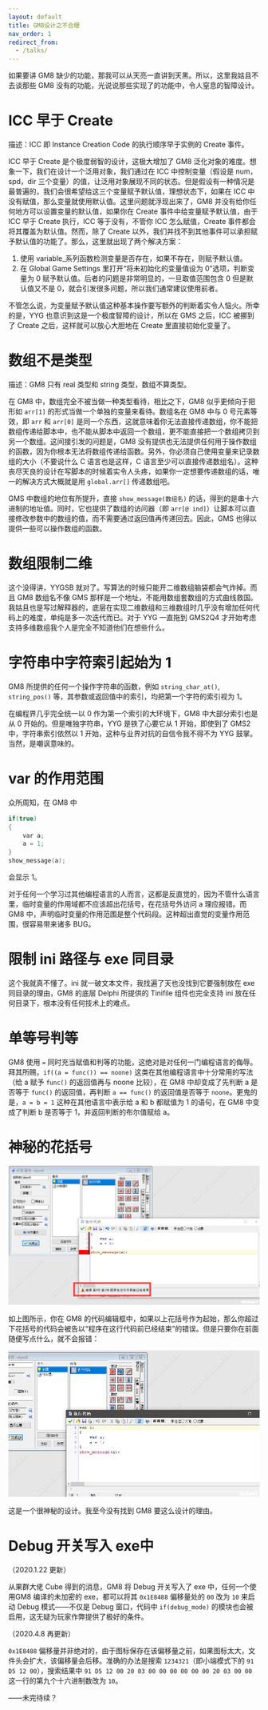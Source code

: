 ```yaml
---
layout: default
title: GM8设计之不合理
nav_order: 1
redirect_from:
  - /talks/
---
```


如果要讲 GM8 缺少的功能，那我可以从天亮一直讲到天黑。所以，这里我姑且不去谈那些 GM8 没有的功能，光说说那些实现了的功能中，令人窒息的智障设计。

# ICC 早于 Create

描述：ICC 即 Instance Creation Code 的执行顺序早于实例的 Create 事件。

ICC 早于 Create 是个极度弱智的设计，这极大增加了 GM8 泛化对象的难度。想象一下，我们在设计一个泛用对象，我们通过在 ICC 中控制变量（假设是 num，spd，dir 三个变量）的值，让泛用对象展现不同的状态。但是假设有一种情况是最普遍的，我们会很希望给这三个变量赋予默认值，理想状态下，如果在 ICC 中没有赋值，那么变量就使用默认值。这里问题就浮现出来了，GM8 并没有给你任何地方可以设置变量的默认值，如果你在 Create 事件中给变量赋予默认值，由于 ICC 早于 Create 执行，ICC 等于没有，不管你 ICC 怎么赋值，Create 事件都会将其覆盖为默认值。然而，除了 Create 以外，我们并找不到其他事件可以承担赋予默认值的功能了。那么，这里就出现了两个解决方案：

1. 使用 variable_系列函数检测变量是否存在，如果不存在，则赋予默认值。
2. 在 Global Game Settings 里打开“将未初始化的变量值设为 0”选项，判断变量为 0 赋予默认值。后者的问题是非常明显的，一旦取值范围包含 0 但是默认值又不是 0，就会引发很多问题，所以我们通常建议使用前者。

不管怎么说，为变量赋予默认值这种基本操作要写额外的判断着实令人恼火。所幸的是，YYG 也意识到这是一个极度智障的设计，所以在 GMS 之后，ICC 被挪到了 Create 之后，这样就可以放心大胆地在 Create 里直接初始化变量了。

# 数组不是类型

描述：GM8 只有 real 类型和 string 类型，数组不算类型。

在 GM8 中，数组完全不被当做一种类型看待，相比之下，GM8 似乎更倾向于把形如 `arr[1]` 的形式当做一个单独的变量来看待。数组名在 GM8 中与 0 号元素等效，即 `arr` 和 `arr[0]` 是同一个东西，这就意味着你无法直接传递数组，你不能把数组传递给脚本中，也不能从脚本中返回一个数组，更不能直接把一个数组拷贝到另一个数组。这间接引发的问题是，GM8 没有提供也无法提供任何用于操作数组的函数，因为你根本无法将数组传递给函数。另外，你必须自己使用变量来记录数组的大小（不要说什么 C 语言也是这样，C 语言至少可以直接传递数组名）。这种丧尽天良的设计在写脚本的时候着实令人头疼，如果你一定想要传递数组的话，唯一的解决方式大概就是用 `global.arr[]` 传递数组吧。

GMS 中数组的地位有所提升，直接 `show_message(数组名)` 的话，得到的是串十六进制的地址值。同时，它也提供了数组的访问器（即 `arr[@ ind]`）让脚本可以直接修改参数中的数组的值，而不需要通过返回值再传递回去。因此，GMS 也得以提供一些可以操作数组的函数。

# 数组限制二维

这个没得讲，YYGSB 就对了。写算法的时候只能开二维数组脑袋都会气炸掉。而且 GM8 数组名不像 GMS 那样是一个地址，不能用数组套数组的方式曲线救国。我姑且也是写过解释器的，底层在实现二维数组和三维数组时几乎没有增加任何代码上的难度，单纯是多一次迭代而已。对于 YYG 一直拖到 GMS2Q4 才开始考虑支持多维数组我个人是完全不知道他们在想些什么。

# 字符串中字符索引起始为 1

GM8 所提供的任何一个操作字符串的函数，例如 `string_char_at()`, `string_pos()` 等，其参数或返回值中的索引，均把第一个字符的索引视为 1。

在编程界几乎完全统一以 0 作为第一个索引的大环境下，GM8 中大部分索引也是从 0 开始的。但是唯独字符串，YYG 是铁了心要它从 1 开始，即使到了 GMS2 中，字符串索引依然以 1 开始，这种与业界对抗的自信令我不得不为 YYG 鼓掌。当然，是嘲讽意味的。

# var 的作用范围

众所周知，在 GM8 中

```c
if(true)
{
    var a;
    a = 1;
}
show_message(a);
```

会显示 1。

对于任何一个学习过其他编程语言的人而言，这都是反直觉的，因为不管什么语言里，临时变量的作用域都不应该超出花括号，在花括号外访问 a 理应报错。而 GM8 中，声明临时变量的作用范围是整个代码段。这种超出直觉的变量作用范围，很容易带来诸多 BUG。

# 限制 ini 路径与 exe 同目录

这个我就真不懂了。ini 就一破文本文件，我找遍了天也没找到它要强制放在 exe 同目录的理由，GM8 的底层 Delphi 所提供的 Tinifile 组件也完全支持 ini 放在任何目录下，根本没有任何技术上的难点。

# 单等号判等

GM8 使用 `=` 同时充当赋值和判等的功能，这绝对是对任何一门编程语言的侮辱。拜其所赐，`if((a = func()) == noone)` 这类在其他编程语言中十分常用的写法（给 a 赋予 `func()` 的返回值再与 noone 比较），在 GM8 中却变成了先判断 a 是否等于 `func()` 的返回值，再判断 `a == func()` 的返回值是否等于 `noone`。更鬼的是，`a = b = 1` 这种在其他语言中表示给 a 和 b 都赋值为 1 的语句，在 GM8 中变成了判断 b 是否等于 1，并返回判断的布尔值赋给 a。

# 神秘的花括号

![BUG](/assets/images/unreasonable/bug1.png)

如上图所示，你在 GM8 的代码编辑框中，如果以上花括号作为起始，那么你超过下花括号的代码会被告以“程序在这行代码前已经结束”的错误。但是只要你在前面随便写点什么，就不会报错：

![BUG](/assets/images/unreasonable/bug2.png)

这是一个很神秘的设计。我至今没有找到 GM8 要这么设计的理由。

# Debug 开关写入 exe中

（2020.1.22 更新）

从果群大佬 Cube 得到的消息，GM8 将 Debug 开关写入了 exe 中，任何一个使 用GM8 编译的未加密的 exe，都可以将其 `0x1E8488` 偏移量处的 `00` 改为 `10` 来启动 Debug 模式——不仅是 Debug 窗口，代码中 `if(debug_mode)` 的模块也会被启用，这无疑为玩家作弊提供了极好的条件。

（2020.4.8 再更新）

`0x1E8488` 偏移量并非绝对的，由于图标保存在该偏移量之前，如果图标太大，文件头会扩大，该偏移量会后移。准确的办法是搜索 `1234321`（即小端模式下的 `91 D5 12 00`），搜索结果中 `91 D5 12 00 20 03 00 00 00 00 00 00 20 03 00 00` 这一行的第九个十六进制数改为 `10`。

——未完待续？
